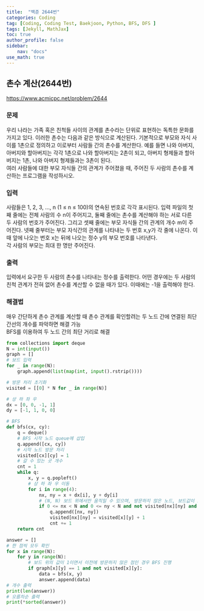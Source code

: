 ```yaml
---
title:  "백준 2644번"
categories: Coding
tag: [Coding, Coding Test, Baekjoon, Python, BFS, DFS ]
tags: [Jekyll, MathJax] 
toc: true
author_profile: false
sidebar:
    nav: "docs"
use_math: true
---
```


## 촌수 계산(2644번)

<https://www.acmicpc.net/problem/2644>

### 문제

우리 나라는 가족 혹은 친척들 사이의 관계를 촌수라는 단위로 표현하는 독특한 문화를 가지고 있다. 이러한 촌수는 다음과 같은 방식으로 계산된다. 기본적으로 부모와 자식 사이를 1촌으로 정의하고 이로부터 사람들 간의 촌수를 계산한다. 예를 들면 나와 아버지, 아버지와 할아버지는 각각 1촌으로 나와 할아버지는 2촌이 되고, 아버지 형제들과 할아버지는 1촌, 나와 아버지 형제들과는 3촌이 된다.   
여러 사람들에 대한 부모 자식들 간의 관계가 주어졌을 때, 주어진 두 사람의 촌수를 계산하는 프로그램을 작성하시오.

### 입력

사람들은 1, 2, 3, …, n (1 ≤ n ≤ 100)의 연속된 번호로 각각 표시된다. 입력 파일의 첫째 줄에는 전체 사람의 수 n이 주어지고, 둘째 줄에는 촌수를 계산해야 하는 서로 다른 두 사람의 번호가 주어진다. 그리고 셋째 줄에는 부모 자식들 간의 관계의 개수 m이 주어진다. 넷째 줄부터는 부모 자식간의 관계를 나타내는 두 번호 x,y가 각 줄에 나온다. 이때 앞에 나오는 번호 x는 뒤에 나오는 정수 y의 부모 번호를 나타낸다.   
각 사람의 부모는 최대 한 명만 주어진다.

### 출력

입력에서 요구한 두 사람의 촌수를 나타내는 정수를 출력한다. 어떤 경우에는 두 사람의 친척 관계가 전혀 없어 촌수를 계산할 수 없을 때가 있다. 이때에는 -1을 출력해야 한다.



### 해결법

매우 간단하게 촌수 관계를 계산할 때 촌수 관계를 확인할려는 두 노드 간에 연결된 최단 간선의 개수를 파악하면 해결 가능   
BFS를 이용하여 두 노드 간의 최단 거리로 해결

```py
from collections import deque
N = int(input())
graph = []
# 보드 입력
for _ in range(N):
    graph.append(list(map(int, input().rstrip())))

# 방문 처리 초기화
visited = [[0] * N for _ in range(N)]

# 상 하 좌 우
dx = [0, 0, -1, 1]
dy = [-1, 1, 0, 0]

# BFS
def bfs(cx, cy):
    q = deque()
    # BFS 시작 노드 queue에 삽입
    q.append([cx, cy])
    # 시작 노드 방문 처리
    visited[cx][cy] = 1
    # 갈 수 있는 곳 개수
    cnt = 1
    while q:
        x, y = q.popleft()
        # 상 하 좌 우 이동
        for i in range(4):
            nx, ny = x + dx[i], y + dy[i]
            # (N, N) 보드 위에서만 움직일 수 있으며, 방문하지 않은 노드, 보드값이 1인 부분으로만 이동 가능
            if 0 <= nx < N and 0 <= ny < N and not visited[nx][ny] and graph[nx][ny] == 1:
                q.append([nx, ny])
                visited[nx][ny] = visited[x][y] + 1
                cnt += 1
    return cnt

answer = []
# 한 점씩 모두 확인
for x in range(N):
    for y in range(N):
        # 보드 위의 값이 1이면서 이전에 방문하지 않은 점인 경우 BFS 진행
        if graph[x][y] == 1 and not visited[x][y]:
            data = bfs(x, y)
            answer.append(data)
# 개수 출력
print(len(answer))
# 오름차순 출력
print(*sorted(answer))
```



